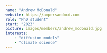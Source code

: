 ```yaml
---
name: "Andrew McDonald"
website: https://ampersandmcd.com
role: "PhD student"
start: "2023"
picture: images/members/andrew_mcdonald.jpg
interests:
    - "diffusion models"
    - "climate science"
---
```

